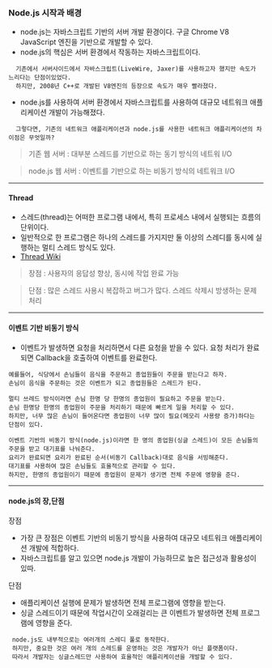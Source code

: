 ### Node.js 시작과 배경

 - node.js는 자바스크립트 기반의 서버 개발 환경이다. 구글 Chrome V8 JavaScript 엔진을 기반으로 개발할 수 있다.
 - node.js의 핵심은 서버 환경에서 작동하는 자바스크립트이다.

```
  기존에서 서버사이드에서 자바스크립트(LiveWire, Jaxer)를 사용하고자 했지만 속도가 느리다는 단점이있었다.
  하지만, 2008년 C++로 개발된 V8엔진의 등장으로 속도가 매우 빨라졌다.
```

 - node.js를 사용하여 서버 환경에서 자바스크립트를 사용하여 대규모 네트워크 애플리케이션 개발이 가능해졌다.

```
  그렇다면, 기존의 네트워크 애플리케이션과 node.js를 사용한 네트워크 애플리케이션의 차이점은 무엇일까?
```
  > 기존 웹 서버 : 대부분 스레드를 기반으로 하는 동기 방식의 네트워 I/O

  > node.js 웹 서버 : 이벤트를 기반으로 하는 비동기 방식의 네트워크 I/O

---

#### Thread
 - 스레드(thread)는 어떠한 프로그램 내에서, 특히 프로세스 내에서 실행되는 흐름의 단위이다.
 - 일반적으로 한 프로그램은 하나의 스레드를 가지지만 둘 이상의 스레디를 동시에 실행하는 멀티 스레드 방식도 있다.
 -  [Thread Wiki](https://ko.wikipedia.org/wiki/%EC%8A%A4%EB%A0%88%EB%93%9C0)

 > 장점 : 사용자의 응답성 향상, 동시에 작업 완료 가능

 > 단점 : 많은 스레드 사용시 복잡하고 버그가 많다. 스레드 삭제시 방생하는 문제 처리

---

#### 이벤트 기반 비동기 방식
 - 이벤트가 발생하면 요청을 처리하면서 다른 요청을 받을 수 있다. 요청 처리가 완료되면 Callback을 호출하여 이벤트를 완료한다.

 ```
 예를들어, 식당에서 손님들이 음식을 주문하고 종업원들이 주문을 받는다고 하자.
 손님이 음식을 주문하는 것은 이벤트가 되고 종업원들은 스레드가 된다.

 멀티 쓰레드 방식이라면 손님 한명 당 한명의 종업원이 필요하고 주문을 받는다.
 손님 한명당 한명의 종업원이 주문을 처리하기 때문에 빠르게 일을 처리할 수 있다.
 하지만, 너무 많은 손님이 들어온다면 종업원이 너무 많이 필요(메모리 사용량 증가)하다는 단점이 있다.

 이벤트 기반의 비동기 방식(node.js)이라면 한 명의 종업원(싱글 스레드)이 모든 손님들의 주문을 받고 대기표를 나눠준다.
 요리가 완료되면 요리가 완료된 순서(비동기 Callback)대로 음식을 서빙해준다.
 대기표를 사용하여 많은 손님들도 효율적으로 관리할 수 있다.
 하지만, 한명의 종업원이기 때문에 종업원이 문제가 생기면 전체 주문에 영향을 준다.
 ```

---

#### node.js의 장,단점
 장점
  - 가장 큰 장점은 이벤트 기반의 비동기 방식을 사용하여 대규모 네트워크 애플리케이션 개발에 적합하다.
  - 자바스크립트를 알고 있으면 node.js 개발이 가능하므로 높은 접근성과 활용성이 있따.

단점
 - 애플리케이션 실행에 문제가 발생하면 전체 프로그램에 영향을 받는다.
 - 싱글 스레드이기 때문에 작업시간이 오래걸리는 큰 이벤트가 발생하면 전체 프로그램에 영향을 준다.

```
 node.js도 내부적으로는 여러개의 스레디 풀로 동작한다.
 하지만, 중요한 것은 여러 개의 스레드를 운영하는 것은 개발자가 아닌 플랫폼이다.
 따라서 개발자는 싱글스레드만 사용하여 효율적인 애플리케이션을 개발할 수 있다.
```
